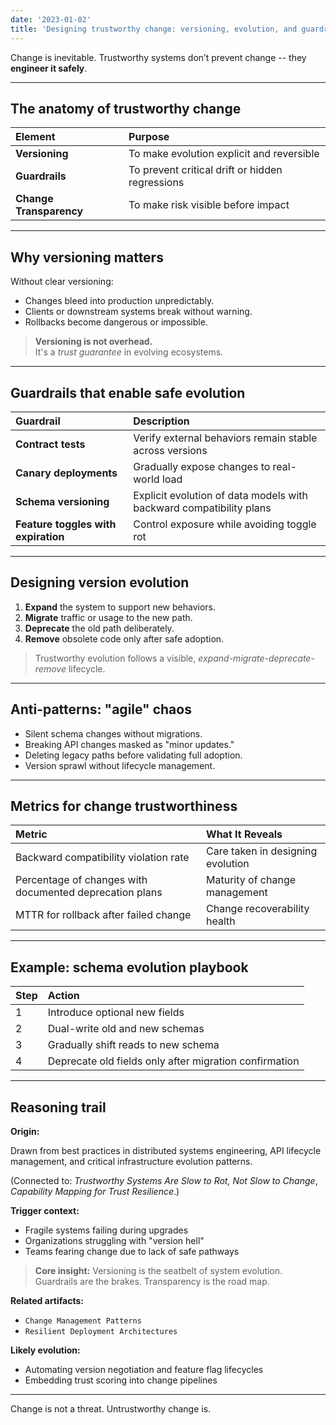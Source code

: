 ```yaml
---
date: '2023-01-02'
title: 'Designing trustworthy change: versioning, evolution, and guardrails'
---
```


Change is inevitable. Trustworthy systems don’t prevent change -- they **engineer it safely**.

---

## The anatomy of trustworthy change

| Element                 | Purpose                                         |
|:------------------------|:------------------------------------------------|
| **Versioning**          | To make evolution explicit and reversible       |
| **Guardrails**          | To prevent critical drift or hidden regressions |
| **Change Transparency** | To make risk visible before impact              |

---

## Why versioning matters

Without clear versioning:

- Changes bleed into production unpredictably.
- Clients or downstream systems break without warning.
- Rollbacks become dangerous or impossible.

> **Versioning is not overhead.**  
> It's a *trust guarantee* in evolving ecosystems.

---

## Guardrails that enable safe evolution

| Guardrail                           | Description                                                         |
|:------------------------------------|:--------------------------------------------------------------------|
| **Contract tests**                  | Verify external behaviors remain stable across versions             |
| **Canary deployments**              | Gradually expose changes to real-world load                         |
| **Schema versioning**               | Explicit evolution of data models with backward compatibility plans |
| **Feature toggles with expiration** | Control exposure while avoiding toggle rot                          |

---

## Designing version evolution

1. **Expand** the system to support new behaviors.
2. **Migrate** traffic or usage to the new path.
3. **Deprecate** the old path deliberately.
4. **Remove** obsolete code only after safe adoption.

> Trustworthy evolution follows a visible, *expand-migrate-deprecate-remove* lifecycle.

---

## Anti-patterns: "agile" chaos

- Silent schema changes without migrations.
- Breaking API changes masked as "minor updates."
- Deleting legacy paths before validating full adoption.
- Version sprawl without lifecycle management.

---

## Metrics for change trustworthiness

| Metric | What It Reveals |
|:-------|:----------------|
| Backward compatibility violation rate | Care taken in designing evolution |
| Percentage of changes with documented deprecation plans | Maturity of change management |
| MTTR for rollback after failed change | Change recoverability health |

---

## Example: schema evolution playbook

| Step | Action |
|:-----|:-------|
| 1 | Introduce optional new fields |
| 2 | Dual-write old and new schemas |
| 3 | Gradually shift reads to new schema |
| 4 | Deprecate old fields only after migration confirmation |

---

## Reasoning trail

**Origin:**  

Drawn from best practices in distributed systems engineering, API lifecycle management, and critical infrastructure evolution patterns.

(Connected to: *Trustworthy Systems Are Slow to Rot, Not Slow to Change*, *Capability Mapping for Trust Resilience*.)

**Trigger context:**  

- Fragile systems failing during upgrades
- Organizations struggling with "version hell"
- Teams fearing change due to lack of safe pathways

> **Core insight:**  Versioning is the seatbelt of system evolution. Guardrails are the brakes. Transparency is the road map.

**Related artifacts:**  
- `Change Management Patterns`  
- `Resilient Deployment Architectures`

**Likely evolution:** 

- Automating version negotiation and feature flag lifecycles
- Embedding trust scoring into change pipelines

---

Change is not a threat. Untrustworthy change is.
